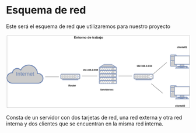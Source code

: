 # Esquema de red
Este será el esquema de red que utilizaremos para nuestro proyecto  

![comparativa](https://github.com/anasalasro/Nginx/blob/main/tareaNginx/Captura%20de%20pantalla%20de%202021-01-27%2014-00-19.png)  

Consta de un servidor con dos tarjetas de red, una red externa y otra red interna y dos clientes que se encuentran en la misma red interna.
